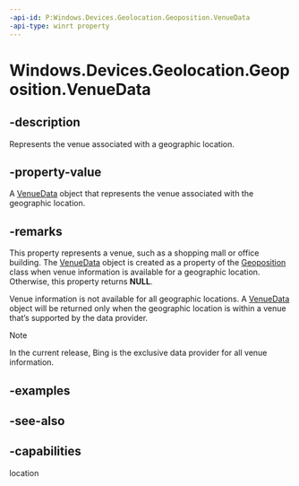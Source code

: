 ```yaml
---
-api-id: P:Windows.Devices.Geolocation.Geoposition.VenueData
-api-type: winrt property
---
```


<!-- Property syntax
public Windows.Devices.Geolocation.VenueData VenueData { get; }
-->

# Windows.Devices.Geolocation.Geoposition.VenueData

## -description
Represents the venue associated with a geographic location.

## -property-value
A [VenueData](venuedata.md) object that represents the venue associated with the geographic location.

## -remarks
This property represents a venue, such as a shopping mall or office building. The [VenueData](venuedata.md) object is created as a property of the [Geoposition](geoposition.md) class when venue information is available for a geographic location. Otherwise, this property returns **NULL**.

Venue information is not available for all geographic locations. A [VenueData](venuedata.md) object will be returned only when the geographic location is within a venue that’s supported by the data provider.



> [!NOTE]
> In the current release, Bing is the exclusive data provider for all venue information.

## -examples

## -see-also

## -capabilities
location

